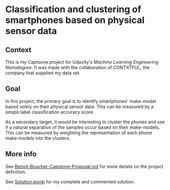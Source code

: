 # Classification and clustering of smartphones based on physical sensor data

## Context
This is my Captsone project for Udacity's _Machine Learning Engineering Nanodegree_. It was made with the collaboration of CONTXTFUL, the company that supplied my data set.

## Goal
In this project, the primary goal is to identify smartphones' make-model based solely on their physical sensor data. This can be measured by a simple label classification accuracy score.

As a secondary target, it would be interesting to cluster the phones and see if a natural separation of the samples occur based on their make-models. This can be measured by weighting the representation of each phone make-models into the clusters.

## More info
See [Benoit-Boucher-Capstone-Proposal.md](https://github.com/Fluzzroz/Contxtful-phone-model/blob/master/Benoit-Boucher-Capstone-Proposal.md) for more details on the project definition.

See [Solution.ipynb](https://github.com/Fluzzroz/Contxtful-phone-model/blob/master/Solution.ipynb) for my complete and commented solution.  


